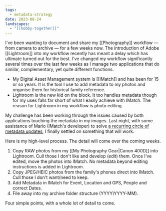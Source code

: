 ```yaml
---
tags:
  - metadata-strategy
date: 2023-08-24
landscapes:
  - "[[hobby-together]]"
---
```

I've been wanting to document and share my [[Photography]] workflow — from camera to archive — for a few weeks now. The introduction of Adobe [[Lightroom]] into my workflow recently has meant a delay which has ultimate turned out for the best. I've changed my workflow significantly several times over the last few weeks as I manage two applications that do similar, complementary, yet quite different functions.

- My Digital Asset Management system is [[IMatch]] and has been for 15 or so years. It is the tool I use to add metadata to my photos and organise them for historical family reference.
- Lightroom is the new kid on the block. It too handles metadata though for my uses falls far short of what I easily achieve with IMatch. The reason for Lightroom in my workflow is photo editing.

My challenge has been working through the issues caused by both applications touching the metadata in my images. Last night, with some assistance of Mario (IMatch's developer) to solve [a recurring circle of metadata updates](https://www.photools.com/community/index.php/topic,13547.0.html), I finally settled on something that will work.

Here is my high-level process. The detail will come over the coming weeks.

1. Copy RAW photos from my [[My Photography Gear|Canon 400D]] into Lightroom. Cull those I don't like and develop (edit) them. Once I've edited, move the photos into IMatch. No metadata beyond editing instructions is added in Lightroom.
2. Copy JPEG/HEIC photos from the family's phones direct into IMatch. Cull those I don't want/need to keep.
3. Add Metadata in IMatch for Event, Location and GPS, People and correct Dates.
4. File away into my archive folder structure (YYYY\YYYY-MM).

Four simple points, with a whole lot of detail to come.
